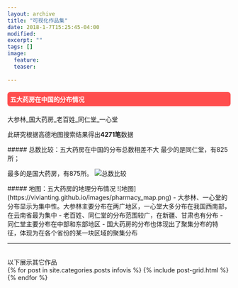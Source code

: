 ```yaml
---
layout: archive
title: "可视化作品集"
date: 2018-1-7T15:25:45-04:00
modified:
excerpt: ""
tags: []
image: 
  feature:
  teaser:
  
---
```

<style>
h4{background: #ff4d4d; color:white; border-radius:6px; padding:6px;}
h5{background: #1a8dff; color:white; border-radius:3px; padding:3px;}
</style>

<h4>五大药房在中国的分布情况</h4>
大参林_国大药房_老百姓_同仁堂_一心堂

此研究根据高德地图搜索结果得出<b>4271笔</b>数据

<div class="row">
<div class="col-sm-4" markdown="1"><!-- left -->
##### 总数比较：五大药房在中国的分布总数相差不大
最少的是同仁堂，有825所；

最多的是国大药房，有875所。
![总数比较](https://vivianting.github.io/images/pharmacy_2.png)
</div>

<div class="col-sm-9" markdown="1" ><!-- right -->
##### 地图：五大药房的地理分布情况
![地图](https://vivianting.github.io/images/pharmacy_map.png)
- 大参林、一心堂的分布显示为集中性。大参林主要分布在两广地区，一心堂大多分布在我国西南部，在云南省最为集中
- 老百姓、同仁堂的分布范围较广，在新疆、甘肃也有分布
- 同仁堂主要分布在中部和东部地区
- 国大药房的分布也体现出了聚集分布的特征，体现为在各个省份的某一块区域的聚集分布

</div> 




<hr>

<br/>
以下展示其它作品

<div class="tiles">
{% for post in site.categories.posts infovis %}
  {% include post-grid.html %}
{% endfor %}
</div>